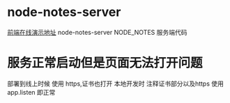 # node-notes-server
[前端在线演示地址](https://www.hgqweb.cn/vue-h5/node-notes/index.html#/home)
node-notes-server
NODE_NOTES 服务端代码

# 服务正常启动但是页面无法打开问题
部署到线上时候 使用 https,证书也打开 
本地开发时 注释证书部分以及https 使用app.listen 即正常
